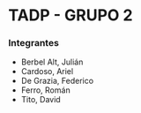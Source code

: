 # TADP - GRUPO 2

### Integrantes
* Berbel Alt, Julián
* Cardoso, Ariel
* De Grazia, Federico
* Ferro, Román
* Tito, David